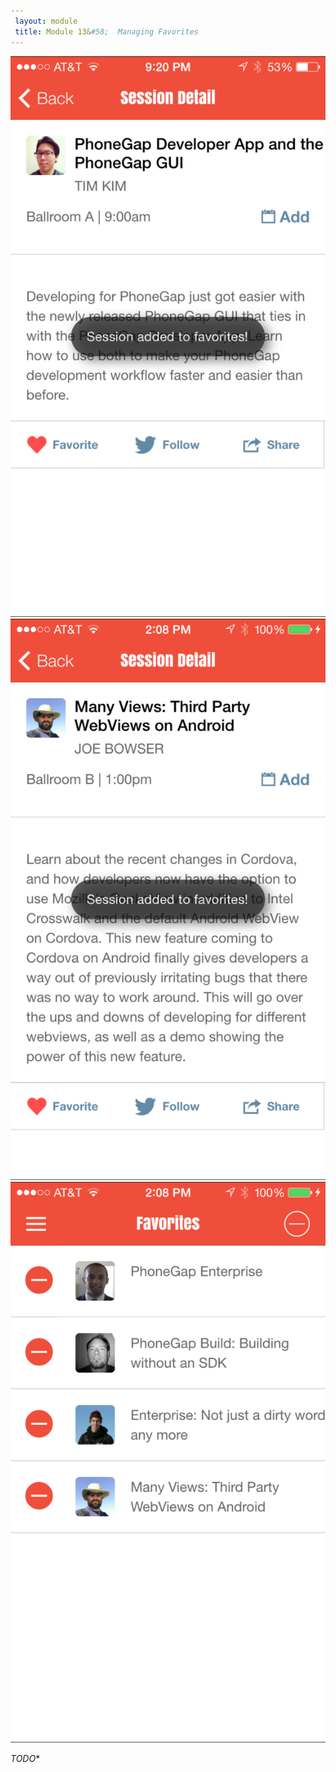 ```yaml
---
 layout: module
 title: Module 13&#58;  Managing Favorites
---
```

 ![](images/app/session-faves.png)![](images/app/native-toast.png)![](images/app/item-delete.png)
 
 
*TODO**